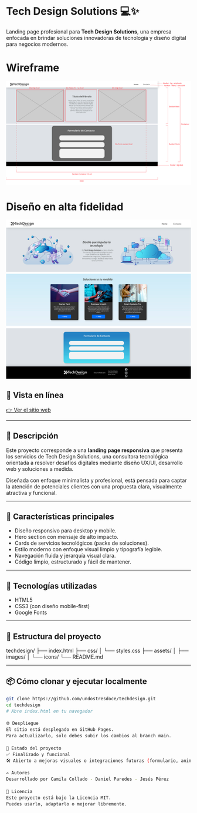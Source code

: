 # Tech Design Solutions 💻✨

Landing page profesional para **Tech Design Solutions**, una empresa enfocada en brindar soluciones innovadoras de tecnología y diseño digital para negocios modernos.

# Wireframe

![Wireframe con secciones](assets/img/wireframe.png)

# Diseño en alta fidelidad

![Wireframe con secciones](assets/img/prototipo.png)

## 🔗 Vista en línea

[👉 Ver el sitio web](https://undostresdoce.github.io/techdesign/)

---

## 📌 Descripción

Este proyecto corresponde a una **landing page responsiva** que presenta los servicios de Tech Design Solutions, una consultora tecnológica orientada a resolver desafíos digitales mediante diseño UX/UI, desarrollo web y soluciones a medida.

Diseñada con enfoque minimalista y profesional, está pensada para captar la atención de potenciales clientes con una propuesta clara, visualmente atractiva y funcional.

---

## 🚀 Características principales

- Diseño responsivo para desktop y mobile.
- Hero section con mensaje de alto impacto.
- Cards de servicios tecnológicos (packs de soluciones).
- Estilo moderno con enfoque visual limpio y tipografía legible.
- Navegación fluida y jerarquía visual clara.
- Código limpio, estructurado y fácil de mantener.

---

## 🧱 Tecnologías utilizadas

- HTML5
- CSS3 (con diseño mobile-first)
- Google Fonts

---

## 📂 Estructura del proyecto

techdesign/
├── index.html
├── css/
│ └── styles.css
├── assets/
│ ├── images/
│ └── icons/
└── README.md


---

## 📦 Cómo clonar y ejecutar localmente

```bash
git clone https://github.com/undostresdoce/techdesign.git
cd techdesign
# Abre index.html en tu navegador

🌐 Despliegue
El sitio está desplegado en GitHub Pages.
Para actualizarlo, solo debes subir los cambios al branch main.

📌 Estado del proyecto
✅ Finalizado y funcional
🛠️ Abierto a mejoras visuales o integraciones futuras (formulario, animaciones, etc.)

✍️ Autores
Desarrollado por Camila Collado - Daniel Paredes - Jesús Pérez

📄 Licencia
Este proyecto está bajo la Licencia MIT.
Puedes usarlo, adaptarlo o mejorar libremente.
